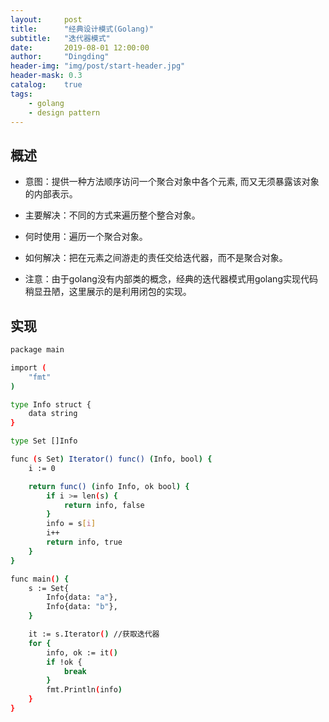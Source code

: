```yaml
---
layout:     post
title:      "经典设计模式(Golang)"
subtitle:   "迭代器模式"
date:       2019-08-01 12:00:00
author:     "Dingding"
header-img: "img/post/start-header.jpg"
header-mask: 0.3
catalog:    true
tags:
    - golang
    - design pattern
---
```



## 概述
* 意图：提供一种方法顺序访问一个聚合对象中各个元素, 而又无须暴露该对象的内部表示。
* 主要解决：不同的方式来遍历整个整合对象。
* 何时使用：遍历一个聚合对象。
* 如何解决：把在元素之间游走的责任交给迭代器，而不是聚合对象。

* 注意：由于golang没有内部类的概念，经典的迭代器模式用golang实现代码稍显丑陋，这里展示的是利用闭包的实现。


## 实现
```bash
package main

import (
	"fmt"
)

type Info struct {
	data string
}

type Set []Info

func (s Set) Iterator() func() (Info, bool) {
	i := 0

	return func() (info Info, ok bool) {
		if i >= len(s) {
			return info, false
		}
		info = s[i]
		i++
		return info, true
	}
}

func main() {
	s := Set{
		Info{data: "a"},
		Info{data: "b"},
	}

	it := s.Iterator() //获取迭代器
	for {
		info, ok := it()
		if !ok {
			break
		}
		fmt.Println(info)
	}
}
```


